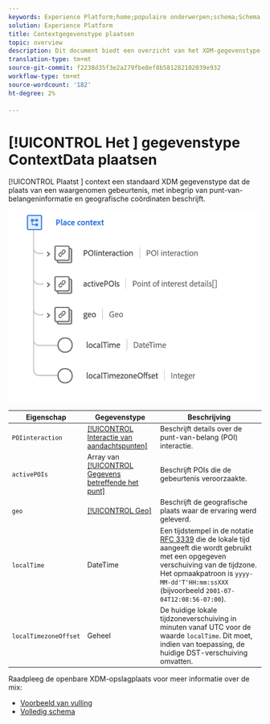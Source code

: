 ```yaml
---
keywords: Experience Platform;home;populaire onderwerpen;schema;Schema;XDM;velden;schema's;Schemas;place context;placeContext;datatype;data-type;gegevenstype.
solution: Experience Platform
title: Contextgegevenstype plaatsen
topic: overview
description: Dit document biedt een overzicht van het XDM-gegevenstype Context plaatsen.
translation-type: tm+mt
source-git-commit: f2238d35f3e2a279fbe8ef8b581282102039e932
workflow-type: tm+mt
source-wordcount: '182'
ht-degree: 2%

---
```



# [!UICONTROL Het ] gegevenstype ContextData plaatsen

[!UICONTROL Plaatst ] context een standaard XDM gegevenstype dat de plaats van een waargenomen gebeurtenis, met inbegrip van punt-van-belangeninformatie en geografische coördinaten beschrijft.

<img src="../images/data-types/place-context.png" width="500" /><br />

| Eigenschap | Gegevenstype | Beschrijving |
| --- | --- | --- |
| `POIinteraction` | [[!UICONTROL Interactie van aandachtspunten]](./poi-interaction.md) | Beschrijft details over de punt-van-belang (POI) interactie. |
| `activePOIs` | Array van [[!UICONTROL Gegevens betreffende het punt]](./poi-details.md) | Beschrijft POIs die de gebeurtenis veroorzaakte. |
| `geo` | [[!UICONTROL Geo]](./geo.md) | Beschrijft de geografische plaats waar de ervaring werd geleverd. |
| `localTime` | DateTime | Een tijdstempel in de notatie [RFC 3339](https://tools.ietf.org/html/rfc3339) die de lokale tijd aangeeft die wordt gebruikt met een opgegeven verschuiving van de tijdzone. Het opmaakpatroon is `yyyy-MM-dd'T'HH:mm:ssXXX` (bijvoorbeeld `2001-07-04T12:08:56-07:00`). |
| `localTimezoneOffset` | Geheel | De huidige lokale tijdzoneverschuiving in minuten vanaf UTC voor de waarde `localTime`. Dit moet, indien van toepassing, de huidige DST-verschuiving omvatten. |

Raadpleeg de openbare XDM-opslagplaats voor meer informatie over de mix:

* [Voorbeeld van vulling](https://github.com/adobe/xdm/blob/master/components/datatypes/placecontext.example.1.json)
* [Volledig schema](https://github.com/adobe/xdm/blob/master/components/datatypes/placecontext.schema.json)
